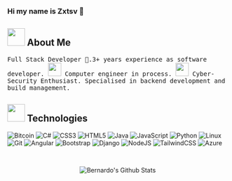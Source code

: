 ### Hi my name is Zxtsv 👋
## <img height="40" src="https://media.giphy.com/media/xgdfNaM8kr6Lu/giphy.gif"/> About Me
<samp>
Full Stack Developer 🚀.3+ years experience as software developer. <img height="30" src="https://media.giphy.com/media/Vf3ZKdillTMOOaOho0/giphy.gif"/> Computer engineer in process. <img height="30" src="https://media.giphy.com/media/2zeji2UedvZzvIZ45N/giphy.gif"/> Cyber-Security Enthusiast. Specialised in backend development and build management.


</samp>

## <img height="40" src="https://media1.giphy.com/media/xULW8Il4GSZDVXL4aI/giphy.gif?cid=ecf05e47iylt8cdmqwsj9axgq2wi17tjid48f9suknhj0s6a&rid=giphy.gif&ct=s"/> Technologies
![Bitcoin](https://img.shields.io/badge/Bitcoin-000?style=for-the-badge&logo=bitcoin&logoColor=white)
![C#](https://img.shields.io/badge/c%23-%23239120.svg?style=for-the-badge&logo=c-sharp&logoColor=white)
![CSS3](https://img.shields.io/badge/css3-%231572B6.svg?style=for-the-badge&logo=css3&logoColor=white)
![HTML5](https://img.shields.io/badge/html5-%23E34F26.svg?style=for-the-badge&logo=html5&logoColor=white)
![Java](https://img.shields.io/badge/java-%23ED8B00.svg?style=for-the-badge&logo=java&logoColor=white)
![JavaScript](https://img.shields.io/badge/-JavaScript-black?style=flat-square&logo=javascript)
![Python](https://img.shields.io/badge/python-3670A0?style=for-the-badge&logo=python&logoColor=ffdd54)
![Linux](https://img.shields.io/badge/Linux-FCC624?style=for-the-badge&logo=linux&logoColor=black)
![Git](https://img.shields.io/badge/git-%23F05033.svg?style=for-the-badge&logo=git&logoColor=white)
![Angular](https://img.shields.io/badge/angular-%23DD0031.svg?style=for-the-badge&logo=angular&logoColor=white)
![Bootstrap](https://img.shields.io/badge/bootstrap-%23563D7C.svg?style=for-the-badge&logo=bootstrap&logoColor=white)
![Django](https://img.shields.io/badge/django-%23092E20.svg?style=for-the-badge&logo=django&logoColor=white)
![NodeJS](https://img.shields.io/badge/node.js-6DA55F?style=for-the-badge&logo=node.js&logoColor=white)
![TailwindCSS](https://img.shields.io/badge/tailwindcss-%2338B2AC.svg?style=for-the-badge&logo=tailwind-css&logoColor=white)
![Azure](https://img.shields.io/badge/azure-%230072C6.svg?style=for-the-badge&logo=microsoftazure&logoColor=white)





<br/>
<p align="center">
    <img src="https://github-readme-stats.vercel.app/api?username=bernardopprz&show_icons=true&theme=radical" alt="Bernardo's Github Stats">
</p>

<!--
**Zxtsv/Zxtsv** is a ✨ _special_ ✨ repository because its `README.md` (this file) appears on your GitHub profile.

Here are some ideas to get you started:

- 🔭 I’m currently working on ...
- 🌱 I’m currently learning ...
- 👯 I’m looking to collaborate on ...
- 🤔 I’m looking for help with ...
- 💬 Ask me about ...
- 📫 How to reach me: ...
- 😄 Pronouns: ...
- ⚡ Fun fact: ...
-->
